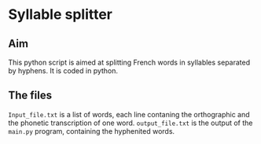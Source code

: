 # Syllable splitter
## Aim 
This python script is aimed at splitting French words in syllables separated by hyphens. 
It is coded in python.

## The files
`Input_file.txt` is a list of words, each line contaning the orthographic and the phonetic transcription of one word. `output_file.txt` is the output of the `main.py` program, containing the hyphenited words. 
